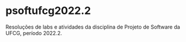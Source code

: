 # psoftufcg2022.2

Resoluções de labs e atividades da disciplina de Projeto de Software da UFCG, período 2022.2.